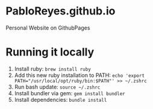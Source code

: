 PabloReyes.github.io
====================

Personal Website on GithubPages

# Running it locally
1. Install ruby: `brew install ruby`
2. Add this new ruby installation to PATH: `echo 'export PATH="/usr/local/opt/ruby/bin:$PATH"' >> ~/.zshrc`
3. Run bash update: `source ~/.zshrc`
4. Install bundler via gem: `gem install bundler`
5. Install dependencies: `bundle install`